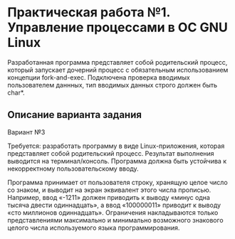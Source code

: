 # Практическая работа №1. Управление процессами в ОС GNU Linux

Разработанная программа представляет собой родительский процесс, который запускает дочерний процесс с обязательным использованием концепции fork-and-exec. Подключена проверка вводимых пользователем даннных, тип вводимых данных строго должен быть char*.

## Описание варианта задания

Вариант №3

Требуется: разработать программу в виде Linux-приложения, которая представляет собой родительский процесс. Результат выполнения выводится на терминал/консоль. Программа должна быть устойчива к некорректному пользовательскому вводу.

Программа принимает от пользователя строку, хранящую целое число со знаком, и выводит на экран эквивалент этого числа прописью. Например, ввод «-1211» должен приводить к выводу «минус одна тысяча двести одиннадцать», а ввод «100000011» приводит к выводу «сто миллионов одиннадцать». Ограничения накладываются только представлениями максимально и минимально возможного знакового целого числа используемого языка программирования.
